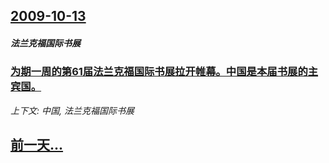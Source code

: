 ## [2009-10-13](/news/2009/10/13/index.md)

##### 法兰克福国际书展
### [ 为期一周的第61届法兰克福国际书展拉开帷幕。中国是本届书展的主宾国。](/news/2009/10/13/为期一周的第61届法兰克福国际书展拉开帷幕-中国是本届书展的主宾国.md)
_上下文: 中国, 法兰克福国际书展_

## [前一天...](/news/2009/10/12/index.md)

